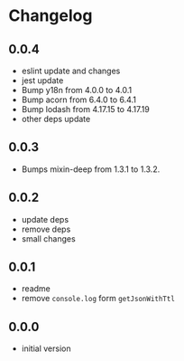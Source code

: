 # Changelog

## 0.0.4

* eslint update and changes
* jest update
* Bump y18n from 4.0.0 to 4.0.1
* Bump acorn from 6.4.0 to 6.4.1
* Bump lodash from 4.17.15 to 4.17.19
* other deps update

## 0.0.3

* Bumps mixin-deep from 1.3.1 to 1.3.2.

## 0.0.2

* update deps
* remove deps
* small changes

## 0.0.1

* readme
* remove `console.log` form `getJsonWithTtl`

## 0.0.0

* initial version
